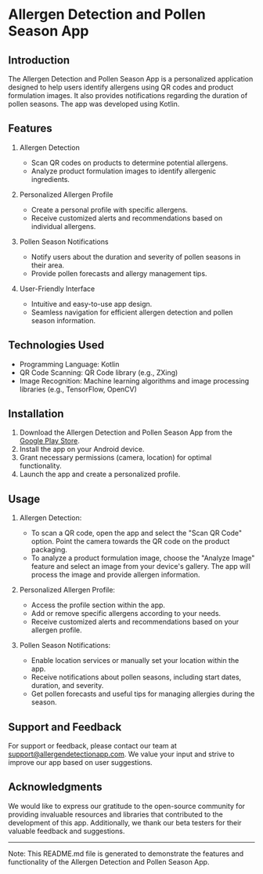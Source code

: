 # Allergen Detection and Pollen Season App

## Introduction
The Allergen Detection and Pollen Season App is a personalized application designed to help users identify allergens using QR codes and product formulation images. It also provides notifications regarding the duration of pollen seasons. The app was developed using Kotlin.

## Features
1. Allergen Detection
   - Scan QR codes on products to determine potential allergens.
   - Analyze product formulation images to identify allergenic ingredients.

2. Personalized Allergen Profile
   - Create a personal profile with specific allergens.
   - Receive customized alerts and recommendations based on individual allergens.

3. Pollen Season Notifications
   - Notify users about the duration and severity of pollen seasons in their area.
   - Provide pollen forecasts and allergy management tips.

4. User-Friendly Interface
   - Intuitive and easy-to-use app design.
   - Seamless navigation for efficient allergen detection and pollen season information.

## Technologies Used
- Programming Language: Kotlin
- QR Code Scanning: QR Code library (e.g., ZXing)
- Image Recognition: Machine learning algorithms and image processing libraries (e.g., TensorFlow, OpenCV)

## Installation
1. Download the Allergen Detection and Pollen Season App from the [Google Play Store](https://play.google.com/store/apps).
2. Install the app on your Android device.
3. Grant necessary permissions (camera, location) for optimal functionality.
4. Launch the app and create a personalized profile.

## Usage
1. Allergen Detection:
   - To scan a QR code, open the app and select the "Scan QR Code" option. Point the camera towards the QR code on the product packaging.
   - To analyze a product formulation image, choose the "Analyze Image" feature and select an image from your device's gallery. The app will process the image and provide allergen information.

2. Personalized Allergen Profile:
   - Access the profile section within the app.
   - Add or remove specific allergens according to your needs.
   - Receive customized alerts and recommendations based on your allergen profile.

3. Pollen Season Notifications:
   - Enable location services or manually set your location within the app.
   - Receive notifications about pollen seasons, including start dates, duration, and severity.
   - Get pollen forecasts and useful tips for managing allergies during the season.

## Support and Feedback
For support or feedback, please contact our team at support@allergendetectionapp.com. We value your input and strive to improve our app based on user suggestions.

## Acknowledgments
We would like to express our gratitude to the open-source community for providing invaluable resources and libraries that contributed to the development of this app. Additionally, we thank our beta testers for their valuable feedback and suggestions.

---
Note: This README.md file is generated to demonstrate the features and functionality of the Allergen Detection and Pollen Season App.
